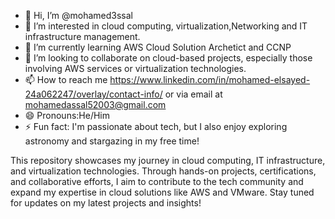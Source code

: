 - 👋 Hi, I’m @mohamed3ssal
- 👀 I’m interested in cloud computing, virtualization,Networking and IT infrastructure management.
- 🌱 I’m currently learning AWS Cloud Solution Archetict and CCNP
- 💞️ I’m looking to collaborate on cloud-based projects, especially those involving AWS services or virtualization technologies.
- 📫 How to reach me https://www.linkedin.com/in/mohamed-elsayed-24a062247/overlay/contact-info/ or via email at mohamedassal52003@gmail.com
- 😄 Pronouns:He/Him
- ⚡ Fun fact: I'm passionate about tech, but I also enjoy exploring astronomy and stargazing in my free time!

<!---
mohamed3ssal/mohamed3ssal is a ✨ special ✨ repository because its `README.md` (this file) appears on your GitHub profile.
You can click the Preview link to take a look at your changes.
--->
This repository showcases my journey in cloud computing, IT infrastructure, and virtualization technologies. Through hands-on projects, certifications, and collaborative efforts, I aim to contribute to the tech community and expand my expertise in cloud solutions like AWS and VMware. Stay tuned for updates on my latest projects and insights!

